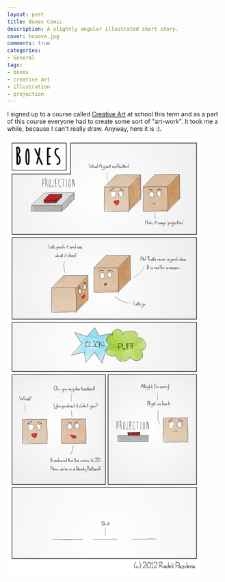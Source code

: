 ```yaml
---
layout: post
title: Boxes Comic
description: A slightly angular illustrated short story.
cover: husova.jpg
comments: true
categories:
- General
tags:
- boxes
- creative art
- illustration
- projection
---
```

I signed up to a course called [Creative
Art](http://www.fit.vutbr.cz/study/course-l.php.en?id=7486) at school this term
and as a part of this course everyone had to create some sort of "art-work". It
took me a while, because I can't really draw. Anyway, here it is :).

[![Boxes Comic: Projection](/assets/images/posts/xpazde00-comic.png)](/images/posts/xpazde00-comic.png)
